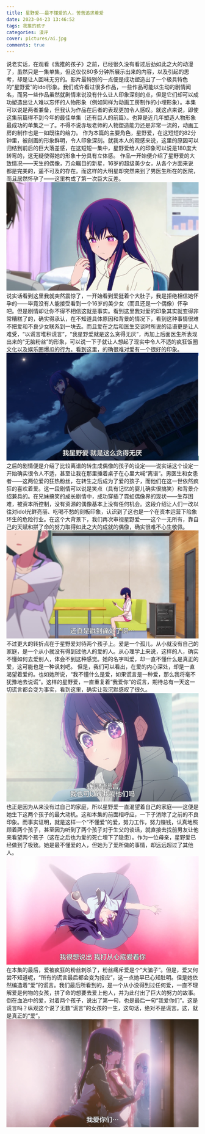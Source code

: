 ```yaml
---
title: 星野爱——最不懂爱的人，苦苦追求着爱
date: 2023-04-23 13:46:52
tags: 我推的孩子
categories: 漫评
cover: pictures/ai.jpg
comments: true
---
```

说老实话，在观看《我推的孩子》之前，已经很久没有看过后劲如此之大的动漫了，虽然只是一集单集，但这仅仅80多分钟所展示出来的内容，以及引起的思考，却是让人回味无穷的。影片最特别的一点便是成功塑造出了一个极具特色的“星野爱”的idol形象。我们或许看过很多作品，一些作品可能以生动的剧情闻名，而另一些作品虽然就剧情来说没有什么让人印象深刻的点，但是它们却可以成功塑造出让人难以忘怀的人物形象（例如同样为动画工房制作的小埋形象）。本集可以说是两者兼备，但我认为作品在后者的表现更加令人感叹。就这点来说，即使这集前篇得不到今年的最佳单集（还有巨人的前篇）。也算是近几年塑造人物形象最成功的单集之一了。不得不说赤坂老师的人物塑造能力还是非常一流的，动画工房的制作也是一如既往的给力。
作为本篇的主要角色，星野爱，在这短短的82分钟里，被刻画的形象鲜明，令人印象深刻。就我本人的观感来说，这里的原因可以归结到前后的巨大落差感，在这短短一集中，星野爱给人的印象可以说是180度大转弯的，这无疑使得她的形象十分具有立体感。
作品一开始便介绍了星野爱的大致情况——天生的偶像，万众瞩目的新星，16岁的超级美少女，从各个方面来说都是完美的，遥不可及的存在。而这样的大明星却突然来到了男医生所在的医院，而且居然怀孕了——这里构成了第一次巨大反差。
![](星野爱——最不懂爱的人，苦苦追求着爱/001.png "")
说实话看到这里我就突然震惊了，一开始看到爱挺着个大肚子，我是拒绝相信她怀孕的——毕竟没有人能接受看到一个16岁的美少女（而且还是一个偶像）怀孕吧。但是剧情却让你不得不相信这就是事实。看到这里我对爱的印象其实就变得非常糟糕了的，确实得承认，在不知道具体原因和背景的情况下，看到这种事情很难不把爱和不良少女联系到一块去。而且爱在之后和医生交谈时所说的话语更是让人难受，“以谎言堆积谎言”，“我星野爱就是这么贪得无厌”，再加上后面医生所表现出来的“无脑粉丝”的形象，可以说一下子就让人想起了现实中令人不适的疯狂饭圈文化以及娱乐圈爆瓜的行为。看到这里，的确很难对爱有一个很好的印象。
![](星野爱——最不懂爱的人，苦苦追求着爱/002.png "")
之后的剧情便是介绍了比较离谱的转生成偶像的孩子的设定——说实话这个设定一开始确实很令人不适，甚至让我在那里捶着桌子在心里大喊“离谱”。男医生和女患者——这两位爱的狂热粉丝，在转生之后成为了爱的孩子，而他们在这一世依然疯狂的喜欢着爱。这一段剧情可以说是笑点（具有记忆的婴儿确实很搞笑）和背景介绍兼具的。在兄妹搞笑的成长剧情中，成功穿插了霓虹偶像界的现状——生存困难，被资本所控制，没有资源的偶像基本上没有任何机会。这段介绍让人们一改以往对idol光鲜亮丽、吃喝不愁的刻板印象，认识到了这也是一个在资本运营下险象环生的危险行业。在这个大背景下，我们再次审视星野爱——这个一无所有，靠自己的天赋和拼了命的努力取得如此之大的成就的偶像，确实很难不心生敬佩。
![](星野爱——最不懂爱的人，苦苦追求着爱/2023-04-23%20(5).png "")
不过更大的转折点在于星野爱对待两个孩子上。爱是一个孤儿，从小就没有自己的家庭，是一个从小就没有得到过他人的爱的人。从心理学上来说，这样的人，确实不懂如何去爱别人，体会不到这种感觉。她的名字叫爱，却一直不懂什么是真正的爱，这可能也是一种讽刺吧。
但是，我们可以看出，在爱的内心深处，却是一直渴望着爱的。也如她所说，“我不懂什么是爱，如果谎言是一种爱，那么我将毫不犹豫地去说谎”。这样的星野爱，一直重复着“我爱你”的谎言，期待总有一天这一切谎言都会变为事实，看到这里，确实让我沉默感叹了很久。
![](星野爱——最不懂爱的人，苦苦追求着爱/2023-04-23%20(6).png "")
也正是因为从来没有过自己的家庭，所以星野爱一直渴望着自己的家庭——这便是她生下这两个孩子的最大动机。这和本集的前面相呼应，一下子消除了之前的不良印象。而事实证明，就是这样一个“不懂爱”的爱，努力工作，努力赚钱，认真地照顾着两个孩子，甚至因为听到了两个孩子对于生父的谈话，就直接去找前男友让他来看望两个孩子（这在之后也为爱的死亡埋下了隐患）。作为一位母亲，星野爱已经做到了极致。她是最不懂爱的人，但她为了爱所做的事情，却远远超过了其他人。
![](星野爱——最不懂爱的人，苦苦追求着爱/2023-04-23%20(7).png "")
在本集的最后，爱被疯狂的粉丝刺杀了，粉丝痛斥爱是个“大骗子”。但是，爱又何尝不知道呢，“所有的谎言最后都会变为报应”，这一点她早已心知肚明。但是她依然编造着“爱”的谎言。我们最后所看到的，是一个从小没得到过任何爱，一直不理解爱是何物的女孩，拼了命的想要去爱上他人，并为此付出了巨大的努力的故事。
倒在血泊中的爱，对着两个孩子，说出了第一句，也是最后一句“我爱你们”。这是谎言吗？纵观这个说了无数“谎言”的女孩的一生，这句话，绝对不是谎言。这，就是真正的“爱”。
![](星野爱——最不懂爱的人，苦苦追求着爱/2023-04-23%20(8).png "")
